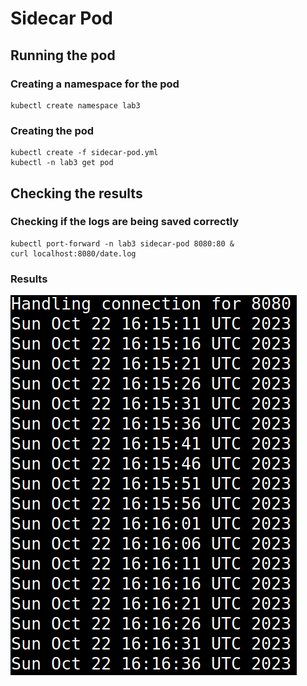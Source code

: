 # Sidecar Pod

## Running the pod
### Creating a namespace for the pod
```
kubectl create namespace lab3
```
### Creating the pod
```
kubectl create -f sidecar-pod.yml
kubectl -n lab3 get pod
```
## Checking the results
### Checking if the logs are being saved correctly
```
kubectl port-forward -n lab3 sidecar-pod 8080:80 &
curl localhost:8080/date.log
```
### Results
![Screenshot of the results](./results.png)

